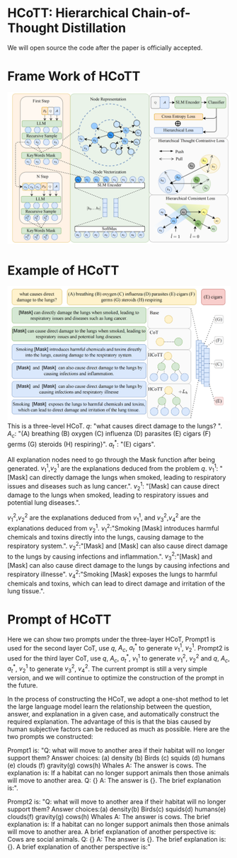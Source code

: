 # HCoTT: Hierarchical Chain-of-Thought Distillation

We will open source the code after the paper is officially accepted. 

# Frame Work of HCoTT
![](./main.png)

# Example of HCoTT
![](./example.png)
This is a three-level HCoT. $q$: "what causes direct damage to the lungs? ". $A_c$: "(A) breathing (B) oxygen (C) influenza (D) parasites (E) cigars (F) germs (G) steroids (H) respiring}". $a_{t}^*$: "(E) cigars". 

All explanation nodes need to go through the Mask function after being generated. $v_{1}^1$,$v_{2}^1$ are the explanations deduced from the problem $q$. $v_{1}^1$: "[Mask] can directly damage the lungs when smoked, leading to respiratory issues and diseases such as lung cancer.". $v_{2}^1$: "[Mask] can cause direct damage to the lungs when smoked, leading to respiratory issues and potential lung diseases.". 

$v_{1}^2$,$v_{2}^2$ are the explanations deduced from $v_{1}^1$, and $v_{3}^2$,$v_{4}^2$ are the explanations deduced from $v_{2}^1$. $v_{1}^2$:"Smoking [Mask] introduces harmful chemicals and toxins directly into the lungs, causing damage to the respiratory system.". $v_{2}^2$:"[Mask] and [Mask] can also cause direct damage to the lungs by causing infections and inflammation.". $v_{3}^2$:"[Mask] and [Mask] can also cause direct damage to the lungs by causing infections and respiratory illnesse". $v_{4}^2$:"Smoking [Mask] exposes the lungs to harmful chemicals and toxins, which can lead to direct damage and irritation of the lung tissue.". 


# Prompt of HCoTT

Here we can show two prompts under the three-layer HCoT, Prompt1 is used for the second layer CoT, use $q$, $A_{c}$, $a_{t}^{*}$ to generate $v_{1}^{1}$, $v_{2}^{1}$. Prompt2 is used for the third layer CoT, use $q$, $A_{c}$, $a_{t}^{*}$, $v_{1}^1$ to generate $v_{1}^{2}$, $v_{2}^{2}$ and $q$, $A_{c}$, $a_{t}^{*}$, $v_{2}^{1}$ to generate $v_{3}^{2}$, $v_{4}^{2}$. The current prompt is still a very simple version, and we will continue to optimize the construction of the prompt in the future.

In the process of constructing the HCoT, we adopt a one-shot method to let the large language model learn the relationship between the question, answer, and explanation in a given case, and automatically construct the required explanation. The advantage of this is that the bias caused by human subjective factors can be reduced as much as possible. Here are the two prompts we constructed:

Prompt1 is: "Q: what will move to another area if their habitat will no longer support them? Answer choices: (a) density (b) Birds (c) squids (d) humans (e) clouds (f) gravity(g) cows(h) Whales A: The answer is cows. The explanation is: If a habitat can no longer support animals then those animals will move to another area.
Q: {} A: The answer is {}. The brief explanation is:".

Prompt2 is: "Q: what will move to another area if their habitat will no longer support them? Answer choices:(a) density(b) Birds(c) squids(d) humans(e) clouds(f) gravity(g) cows(h) Whales A: The answer is cows. The brief explanation is: If a habitat can no longer support animals then those animals will move to another area. A brief explanation of another perspective is: Cows are social animals.
Q: {} A: The answer is {}. The brief explanation is:{}. A brief explanation of another perspective is:"

